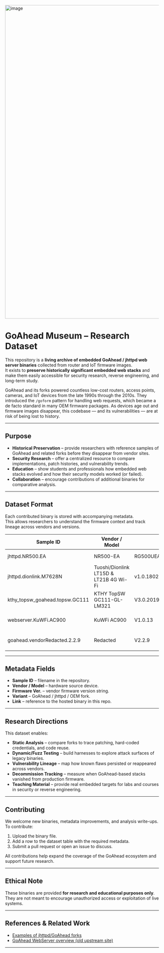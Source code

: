 <img width="1536" height="1024" alt="image" src="https://github.com/user-attachments/assets/770bda67-782c-4ad4-bb54-b54b1c90c6bc" />

# GoAhead Museum – Research Dataset

This repository is a **living archive of embedded GoAhead / jhttpd web server binaries** collected from router and IoT firmware images.  
It exists to **preserve historically significant embedded web stacks** and make them easily accessible for security research, reverse engineering, and long-term study.

GoAhead and its forks powered countless low-cost routers, access points, cameras, and IoT devices from the late 1990s through the 2010s. They introduced the `/goform` pattern for handling web requests, which became a de facto standard in many OEM firmware packages. As devices age out and firmware images disappear, this codebase — and its vulnerabilities — are at risk of being lost to history.  

---

## Purpose

* **Historical Preservation** – provide researchers with reference samples of GoAhead and related forks before they disappear from vendor sites.  
* **Security Research** – offer a centralized resource to compare implementations, patch histories, and vulnerability trends.  
* **Education** – show students and professionals how embedded web stacks evolved and how their security models worked (or failed).  
* **Collaboration** – encourage contributions of additional binaries for comparative analysis.  

---

## Dataset Format

Each contributed binary is stored with accompanying metadata.  
This allows researchers to understand the firmware context and track lineage across vendors and versions.

| Sample ID             | Vendor / Model            | Firmware Ver.                     | Variant          | Link                                                                 |
| --------------------- | ------------------------- | --------------------------------- | ---------------- | -------------------------------------------------------------------- |
| jhttpd.NR500.EA       | NR500-EA                  | RG500UEAABxCOMSLICv3.4.2731.16.43 | jhttpd fork      | [link](https://github.com/actuator/DEFCON-33/blob/main/jhttpd-Model-NR500-EA-Firmware-RG500UEAABxCOMSLICv3-4-2731-16-43) |
| jhttpd.dionlink.M7628N| Tuoshi/Dionlink LT15D & LT21B 4G Wi-Fi | v1.0.1802.10.08.P4                | jhttpd fork      | [link](https://github.com/actuator/DEFCON-33/blob/main/jhttpd-dionlink-M7628NNxlSPv2xUI_v1-0-1802-10-08_P4) |
| kthy_topsw_goahead.topsw.GC111 | KTHY TopSW GC111-GL-LM321 | V3.0.20191211                     | OEM GoAhead fork | [link](https://github.com/actuator/DEFCON-33/blob/main/kthy_topsw_goahead_GC111-GL-LM321_V3.0_20191211) |
| webserver.KuWFi.AC900 | KuWFi AC900               | V1.0.13                           | OEM GoAhead fork | [link](https://github.com/actuator/DEFCON-33/blob/main/webserver-KuWFi-AC900_FW_V1_0_13) |
| goahead.vendorRedacted.2.2.9 | Redacted | V2.2.9  | OEM GoAhead fork | [link](https://github.com/actuator/goform/blob/main/goahead.vendorRedacted-Ver-2.2.9.bin) |

---

## Metadata Fields

* **Sample ID** – filename in the repository.  
* **Vendor / Model** – hardware source device.  
* **Firmware Ver.** – vendor firmware version string.  
* **Variant** – GoAhead / jhttpd / OEM fork.  
* **Link** – reference to the hosted binary in this repo.  

---

## Research Directions

This dataset enables:

* **Static Analysis** – compare forks to trace patching, hard-coded credentials, and code reuse.  
* **Dynamic/Fuzz Testing** – build harnesses to explore attack surfaces of legacy binaries.  
* **Vulnerability Lineage** – map how known flaws persisted or reappeared across vendors.  
* **Decommission Tracking** – measure when GoAhead-based stacks vanished from production firmware.  
* **Teaching Material** – provide real embedded targets for labs and courses in security or reverse engineering.  

---

## Contributing

We welcome new binaries, metadata improvements, and analysis write-ups. To contribute:

1. Upload the binary file.  
2. Add a row to the dataset table with the required metadata.  
3. Submit a pull request or open an issue to discuss.  

All contributions help expand the coverage of the GoAhead ecosystem and support future research.

---

## Ethical Note

These binaries are provided **for research and educational purposes only**.  
They are not meant to encourage unauthorized access or exploitation of live systems.  

---

## References & Related Work

* [Examples of jhttpd/GoAhead forks](https://github.com/actuator/DEFCON-33)  
* [GoAhead WebServer overview (old upstream site)](https://web.archive.org/web/*/http://embedthis.com/goahead/)  

---

